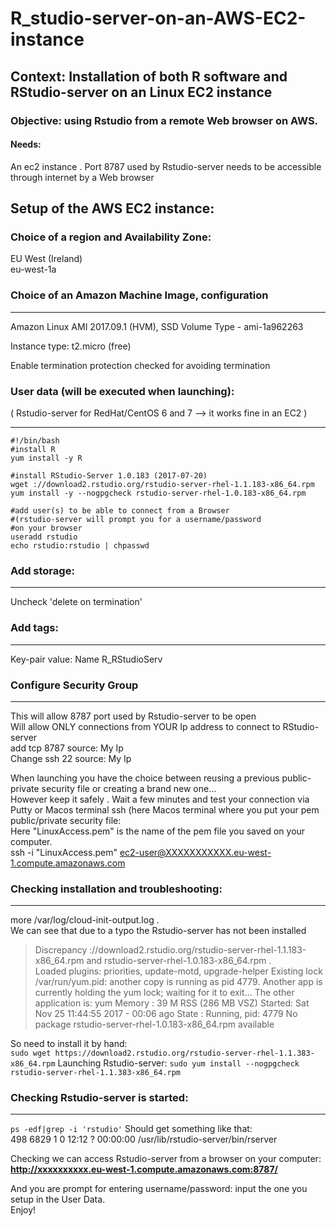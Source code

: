 # R_studio-server-on-an-AWS-EC2-instance
## Context: Installation of both R software and RStudio-server on an Linux EC2 instance
### Objective: using Rstudio from a remote Web browser on AWS.
#### Needs:
An ec2 instance . 
Port 8787 used by Rstudio-server needs to be accessible through internet by a Web browser      


## Setup of the AWS EC2 instance:
### Choice of a region and Availability Zone:
EU West (Ireland)  
eu-west-1a  

### Choice of an Amazon Machine Image, configuration
___
Amazon Linux AMI 2017.09.1 (HVM), SSD Volume Type - ami-1a962263

Instance type: t2.micro (free)

Enable termination protection checked for avoiding termination 

### User data (will be executed when launching):
( Rstudio-server for RedHat/CentOS 6 and 7 --> it works fine in an EC2 )
___
```
#!/bin/bash
#install R
yum install -y R

#install RStudio-Server 1.0.183 (2017-07-20)
wget ://download2.rstudio.org/rstudio-server-rhel-1.1.183-x86_64.rpm
yum install -y --nogpgcheck rstudio-server-rhel-1.0.183-x86_64.rpm

#add user(s) to be able to connect from a Browser 
#(rstudio-server will prompt you for a username/password
#on your browser 
useradd rstudio
echo rstudio:rstudio | chpasswd 
```
### Add storage:
___
Uncheck 'delete on termination'

### Add tags:
___
Key-pair value: 
Name  R_RStudioServ

### Configure Security Group
___
This will allow 8787 port used by Rstudio-server to be open  
Will allow ONLY connections from YOUR Ip address to connect to RStudio-server  
add tcp 8787 source: My Ip  
Change ssh 22 source: My Ip  

When launching you have the choice between reusing a previous public-private security file 
or creating a brand new one...  
However keep it safely . 
Wait a few minutes and test your connection via Putty or Macos terminal ssh (here Macos terminal where you put your pem public/private security file:  
Here "LinuxAccess.pem" is the name of the pem file you saved on your computer.       
ssh -i "LinuxAccess.pem" ec2-user@XXXXXXXXXXX.eu-west-1.compute.amazonaws.com

### Checking installation and troubleshooting:
___
more /var/log/cloud-init-output.log .  
We can see that due to a typo the Rstudio-server has not been installed   
>Discrepancy ://download2.rstudio.org/rstudio-server-rhel-1.1.183-x86_64.rpm and rstudio-server-rhel-1.0.183-x86_64.rpm .   
>Loaded plugins: priorities, update-motd, upgrade-helper
>Existing lock /var/run/yum.pid: another copy is running as pid 4779.
>Another app is currently holding the yum lock; waiting for it to exit...
>  The other application is: yum
>    Memory :  39 M RSS (286 MB VSZ)
>    Started: Sat Nov 25 11:44:55 2017 - 00:06 ago
>    State  : Running, pid: 4779
>No package rstudio-server-rhel-1.0.183-x86_64.rpm available

So need to install it by hand:      
```sudo wget https://download2.rstudio.org/rstudio-server-rhel-1.1.383-x86_64.rpm```
Launching Rstudio-server:
```sudo yum install --nogpgcheck rstudio-server-rhel-1.1.383-x86_64.rpm```

### Checking Rstudio-server is started:
___
```ps -edf|grep -i 'rstudio'```
Should get something like that:    
498       6829     1  0 12:12 ?        00:00:00 /usr/lib/rstudio-server/bin/rserver

Checking we can access Rstudio-server from a browser on your computer:    
**http://xxxxxxxxxx.eu-west-1.compute.amazonaws.com:8787/**

And you are prompt for entering username/password: input the one you setup in the User Data.  
Enjoy!





